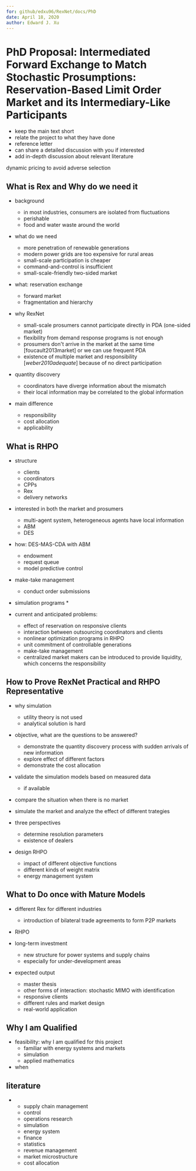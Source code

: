 ```yaml
---
for: github/edxu96/RexNet/docs/PhD
date: April 18, 2020
author: Edward J. Xu
---
```


# PhD Proposal: Intermediated Forward Exchange to Match Stochastic Prosumptions: Reservation-Based Limit Order Market and its Intermediary-Like Participants

- keep the main text short
- relate the project to what they have done
- reference letter
- can share a detailed discussion with you if interested
- add in-depth discussion about relevant literature

dynamic pricing to avoid adverse selection

## What is Rex and Why do we need it

- background
	* in most industries, consumers are isolated from fluctuations
	* perishable
	* food and water waste around the world
- what do we need
  * more penetration of renewable generations
  * modern power grids are too expensive for rural areas
  * small-scale participation is cheaper
  * command-and-control is insufficient
  * small-scale-friendly two-sided market
- what: reservation exchange
  * forward market
  * fragmentation and hierarchy

- why RexNet
  * small-scale prosumers cannot participate directly in PDA (one-sided market)
  * flexibility from demand response programs is not enough
  * prosumers don't arrive in the market at the same time [foucault2013market] or we can use frequent PDA
  * existence of multiple market and responsibility [_weber2010adequate_] because of no direct participation

- quantity discovery
	* coordinators have diverge information about the mismatch
	* their local information may be correlated to the global information

- main difference
  * responsibility
  * cost allocation
  * applicability

## What is RHPO 

- structure
	* clients
	* coordinators
	* CPPs
	* Rex
	* delivery networks

- interested in both the market and prosumers
	* multi-agent system, heterogeneous agents have local information
	* ABM
	* DES

- how: DES-MAS-CDA with ABM
	* endowment
	* request queue
	* model predictive control

- make-take management
	* conduct order submissions

- simulation programs
	* 

- current and anticipated problems:
	* effect of reservation on responsive clients
	* interaction between outsourcing coordinators and clients
	* nonlinear optimization programs in RHPO
	* unit commitment of controllable generations
	* make-take management
	* centralized market makers can be introduced to provide liquidity, which concerns the responsibility

## How to Prove RexNet Practical and RHPO Representative

- why simulation
  * utility theory is not used
  * analytical solution is hard

- objective, what are the questions to be answered?
  * demonstrate the quantity discovery process with sudden arrivals of new information
  * explore effect of different factors
  * demonstrate the cost allocation

- validate the simulation models based on measured data
	* if available

- compare the situation when there is no market

- simulate the market and analyze the effect of different trategies

- three perspectives
	* determine resolution parameters
	* existence of dealers

- design RHPO
	* impact of different objective functions
	* different kinds of weight matrix
	* energy management system


## What to Do once with Mature Models

- different Rex for different industries
	* introduction of bilateral trade agreements to form P2P markets

- RHPO

- long-term investment
	* new structure for power systems and supply chains
	* especially for under-development areas

- expected output
  * master thesis
  * other forms of interaction: stochastic MIMO with identification
  * responsive clients
  * different rules and market design
  * real-world application

## Why I am Qualified

- feasibility: why I am qualified for this project
  * familiar with energy systems and markets
  * simulation
  * applied mathematics
- when

## literature

-
  * supply chain management
  * control
  * operations research
  * simulation
  * energy system
  * finance
  * statistics
  * revenue management
  * market microstructure
  * cost allocation
